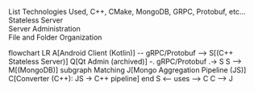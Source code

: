 
List Technologies Used, C++, CMake, MongoDB, GRPC, Protobuf, etc...  
Stateless Server  
Server Administration  
File and Folder Organization  


flowchart LR
  A[Android Client (Kotlin)] -- gRPC/Protobuf --> S[(C++ Stateless Server)]
  Q[Qt Admin (archived)] -. gRPC/Protobuf .-> S
  S --> M[(MongoDB)]
  subgraph Matching
    J[Mongo Aggregation Pipeline (JS)]
    C[Converter (C++): JS -> C++ pipeline]
  end
  S <-- uses --> C
  C --> J
